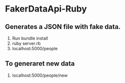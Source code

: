 # FakerDataApi-Ruby

## Generates a JSON file with fake data.

1. Run bundle install
2. ruby server.rb
3. localhost:5000/people

## To generaret new data

1. localhost:5000/people/new